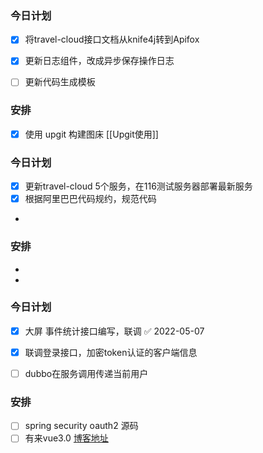 ### 今日计划
- [x] 将travel-cloud接口文档从knife4j转到Apifox
- [x] 更新日志组件，改成异步保存操作日志
- [ ] 更新代码生成模板


### 安排
- [x] 使用 upgit 构建图床  [[Upgit使用]]

### 今日计划
- [x] 更新travel-cloud 5个服务，在116测试服务器部署最新服务
- [x] 根据阿里巴巴代码规约，规范代码
-   


### 安排
- 
- 

### 今日计划
- [x] 大屏 事件统计接口编写，联调 ✅ 2022-05-07 
- [x] 联调登录接口，加密token认证的客户端信息
- [ ] dubbo在服务调用传递当前用户  


### 安排
- [ ] spring security oauth2 源码
- [ ] 有来vue3.0 [博客地址](https://www.cnblogs.com/haoxianrui/p/16090029.html)
